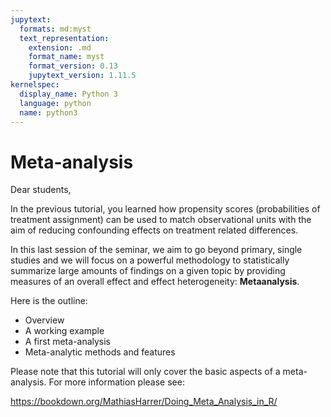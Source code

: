 ```yaml
---
jupytext:
  formats: md:myst
  text_representation:
    extension: .md
    format_name: myst
    format_version: 0.13
    jupytext_version: 1.11.5
kernelspec:
  display_name: Python 3
  language: python
  name: python3
---
```


# Meta-analysis

Dear students, 

In the previous tutorial, you learned how propensity scores (probabilities of treatment assignment) can be used to match observational units with the aim of reducing confounding effects on treatment related differences. 

In this last session of the seminar, we aim to go beyond primary, single studies and we will focus on a powerful methodology to statistically summarize large amounts of findings on a given topic by providing measures of an overall effect and effect heterogeneity: **Metaanalysis**. 


Here is the outline:

* Overview
* A working example
* A first meta-analysis
* Meta-analytic methods and features

Please note that this tutorial will only cover the basic aspects of a meta-analysis. For more information please see: 

https://bookdown.org/MathiasHarrer/Doing_Meta_Analysis_in_R/ 